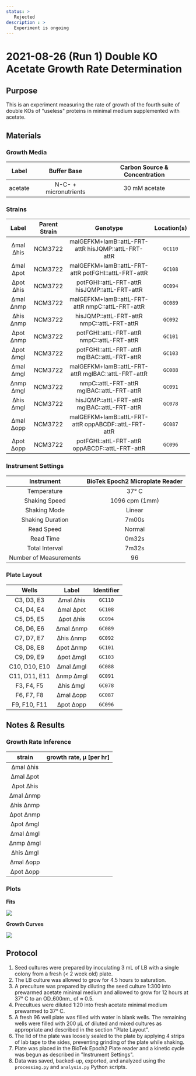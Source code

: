 ```yaml
---
status: >
   Rejected
description : >
   Experiment is ongoing 
---
```


# 2021-08-26 (Run 1) Double KO Acetate Growth Rate Determination

## Purpose
This is an experiment measuring the rate of growth of the fourth suite of 
double KOs of  "useless" proteins in minimal medium supplemented with acetate.

## Materials

### Growth Media
| **Label** | **Buffer Base** | **Carbon Source & Concentration** |
|:--:|:--:|:--:|
| acetate | N-C- + micronutrients | 30 mM acetate |

### Strains 
| **Label** | **Parent Strain**|  **Genotype** | **Location(s)**|
|:--: | :--:| :--:| :--:|
|∆mal ∆his| NCM3722 | malGEFKM+lamB::attL-FRT-attR hisJQMP::attL-FRT-attR | `GC110`|
|∆mal ∆pot| NCM3722 | malGEFKM+lamB::attL-FRT-attR potFGHI::attL-FRT-attR| `GC108`|
|∆pot ∆his| NCM3722 | potFGHI::attL-FRT-attR hisJQMP::attL-FRT-attR | `GC094`|
|∆mal ∆nmp| NCM3722 | malGEFKM+lamB::attL-FRT-attR nmpC::attL-FRT-attR | `GC089`|
|∆his ∆nmp| NCM3722 | hisJQMP::attL-FRT-attR nmpC::attL-FRT-attR | `GC092`|
|∆pot ∆nmp| NCM3722 | potFGHI::attL-FRT-attR nmpC::attL-FRT-attR | `GC101`|
|∆pot ∆mgl| NCM3722 | potFGHI::attL-FRT-attR mglBAC::attL-FRT-attR | `GC103`|
|∆mal ∆mgl| NCM3722 | malGEFKM+lamB::attL-FRT-attR mglBAC::attL-FRT-attR | `GC088`|
|∆nmp ∆mgl| NCM3722 | nmpC::attL-FRT-attR mglBAC::attL-FRT-attR | `GC091`|
|∆his ∆mgl| NCM3722 | hisJQMP::attL-FRT-attR mglBAC::attL-FRT-attR | `GC078`|
|∆mal ∆opp| NCM3722 | malGEFKM+lamB::attL-FRT-attR oppABCDF::attL-FRT-attR | `GC087`|
|∆pot ∆opp| NCM3722 | potFGHI::attL-FRT-attR oppABCDF::attL-FRT-attR | `GC096`|

### Instrument Settings
| Instrument | BioTek Epoch2 Microplate Reader|
|:--:| :--:|
| Temperature| 37° C|
| Shaking Speed| 1096 cpm (1mm) |
| Shaking Mode | Linear |
| Shaking Duration| 7m00s|
|Read Speed| Normal|
| Read Time | 0m32s|
| Total Interval | 7m32s |
| Number of Measurements |96 | 

### Plate Layout
| **Wells** | **Label** | **Identifier** |
|:--: | :--:  | :--: |
|C3, D3, E3 | ∆mal ∆his| `GC110` | 
|C4, D4, E4 | ∆mal ∆pot| `GC108` |
|C5, D5, E5 | ∆pot ∆his| `GC094` |
|C6, D6, E6 | ∆mal ∆nmp| `GC089` |
|C7, D7, E7 | ∆his ∆nmp| `GC092` |
|C8, D8, E8 | ∆pot ∆nmp| `GC101` | 
|C9, D9, E9 | ∆pot ∆mgl| `GC103` |
|C10, D10, E10 | ∆mal ∆mgl| `GC088` |
|C11, D11, E11 | ∆nmp ∆mgl| `GC091` |
|F3, F4, F5 | ∆his ∆mgl| `GC078` |
|F6, F7, F8 | ∆mal ∆opp| `GC087` |
|F9, F10, F11 | ∆pot ∆opp| `GC096` |


## Notes & Results

### Growth Rate Inference

| **strain** | **growth rate, µ [per hr]** |
|:--: |:--:|
|∆mal ∆his| |
|∆mal ∆pot| |
|∆pot ∆his| | 
|∆mal ∆nmp| |
|∆his ∆nmp| |
|∆pot ∆nmp| |
|∆pot ∆mgl| |
|∆mal ∆mgl| |   
|∆nmp ∆mgl| |  
|∆his ∆mgl| |
|∆mal ∆opp| |
|∆pot ∆opp| |


### Plots

**Fits**

![](output/2021-08-26_r1_DoubleKO_acetate_fits.png)

**Growth Curves**

![](output/2021-08-26_r1_DoubleKO_acetate_raw_traces.png)

## Protocol 
1.  Seed cultures were prepared by inoculating 3 mL of LB with a single colony from a fresh (< 2 week old) plate.
2. The LB culture was allowed to grow for 4.5 hours to saturation. 
3. A preculture was prepared by diluting the seed culture 1:300 into 
prewarmed acetate minimal medium and allowed to grow for 12 hours at 37° C
to an OD_600nm_ of ≈ 0.5.
4. Precultues were diluted  1:20 into fresh acetate minimal medium prewarmed to 37° C.
4. A fresh 96 well plate was filled with water in blank wells. The remaining wells 
were filled with 200 µL of diluted and mixed cultures as appropriate and described in 
the section "Plate Layout".
5. The lid of the plate was loosely sealed to the plate by applying 4 strips of 
lab tape to the sides, preventing grinding of the plate while shaking. 
6. Plate was placed in the BioTek Epoch2 Plate reader and a kinetic cycle was begun 
as described in "Instrument Settings".
7. Data was saved, backed-up, exported, and analyzed using the `processing.py` and 
`analysis.py` Python scripts.
